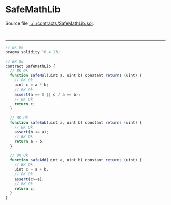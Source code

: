 # SafeMathLib

Source file [../../contracts/SafeMathLib.sol](../../contracts/SafeMathLib.sol).

<br />

<hr />

```javascript
// BK Ok
pragma solidity ^0.4.13;

// BK Ok
contract SafeMathLib {
  // BK Ok
  function safeMul(uint a, uint b) constant returns (uint) {
    // BK Ok
    uint c = a * b;
    // BK Ok
    assert(a == 0 || c / a == b);
    // BK Ok
    return c;
  }

  // BK Ok
  function safeSub(uint a, uint b) constant returns (uint) {
    // BK Ok
    assert(b <= a);
    // BK Ok
    return a - b;
  }

  // BK Ok
  function safeAdd(uint a, uint b) constant returns (uint) {
    // BK Ok
    uint c = a + b;
    // BK Ok
    assert(c>=a);
    // BK Ok
    return c;
  }
}

```
